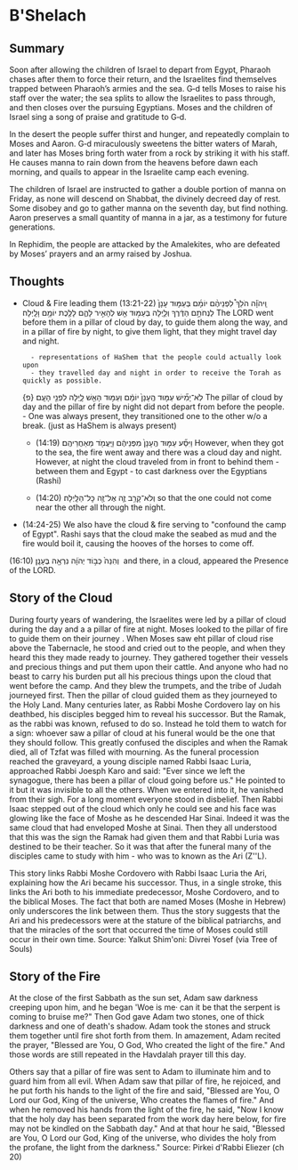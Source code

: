 # B'Shelach

## Summary

Soon after allowing the children of Israel to depart from Egypt, Pharaoh chases after them to force their return, and the Israelites find themselves trapped between Pharaoh’s armies and the sea. G‑d tells Moses to raise his staff over the water; the sea splits to allow the Israelites to pass through, and then closes over the pursuing Egyptians. Moses and the children of Israel sing a song of praise and gratitude to G‑d.

In the desert the people suffer thirst and hunger, and repeatedly complain to Moses and Aaron. G‑d miraculously sweetens the bitter waters of Marah, and later has Moses bring forth water from a rock by striking it with his staff. He causes manna to rain down from the heavens before dawn each morning, and quails to appear in the Israelite camp each evening.

The children of Israel are instructed to gather a double portion of manna on Friday, as none will descend on Shabbat, the divinely decreed day of rest. Some disobey and go to gather manna on the seventh day, but find nothing. Aaron preserves a small quantity of manna in a jar, as a testimony for future generations.

In Rephidim, the people are attacked by the Amalekites, who are defeated by Moses’ prayers and an army raised by Joshua.

## Thoughts

- Cloud & Fire leading them (13:21-22)
	וַֽיהֹוָ֡ה הֹלֵךְ֩ לִפְנֵיהֶ֨ם יוֹמָ֜ם בְּעַמּ֤וּד עָנָן֙ לַנְחֹתָ֣ם הַדֶּ֔רֶךְ וְלַ֛יְלָה בְּעַמּ֥וּד אֵ֖שׁ לְהָאִ֣יר לָהֶ֑ם לָלֶ֖כֶת יוֹמָ֥ם וָלָֽיְלָה׃
	The LORD went before them in a pillar of cloud by day, to guide them along the way, and in a pillar of fire by night, to give them light, that they might travel day and night.

		- representations of HaShem that the people could actually look upon
		- they travelled day and night in order to receive the Torah as quickly as possible.
	
	
	לֹֽא־יָמִ֞ישׁ עַמּ֤וּד הֶֽעָנָן֙ יוֹמָ֔ם וְעַמּ֥וּד הָאֵ֖שׁ לָ֑יְלָה לִפְנֵ֖י הָעָֽם׃ {פ}
	The pillar of cloud by day and the pillar of fire by night did not depart from before the people.	
		- One was always present, they transitioned one to the other w/o a break.  (just as HaShem is always present)

	- (14:19)			וַיִּסַּ֞ע עַמּ֤וּד הֶֽעָנָן֙ מִפְּנֵיהֶ֔ם וַיַּֽעֲמֹ֖ד מֵאַחֲרֵיהֶֽם׃
	However, when they got to the sea, the fire went away and there was a cloud day and night.  However, at night the cloud traveled from in front to behind them - between them and Egypt - to cast darkness over the Egyptians (Rashi)

	- (14:20) וְלֹא־קָרַ֥ב זֶ֛ה אֶל־זֶ֖ה כׇּל־הַלָּֽיְלָה׃
		so that the one could not come near the other all through the night.


- (14:24-25) We also have the cloud & fire serving to "confound the camp of Egypt".  Rashi says that the cloud make the seabed as mud and the fire would boil it, causing the hooves of the horses to come off.

(16:10)  וְהִנֵּה֙ כְּב֣וֹד יְהֹוָ֔ה נִרְאָ֖ה בֶּעָנָֽן׃ 
and there, in a cloud, appeared the Presence of the LORD.

## Story of the Cloud

During fourty years of wandering, the Israelites were led by a pillar of cloud during the day and a a pillar of fire at night. Moses looked to the pillar of fire to guide them on their journey . When Moses saw eht pillar of cloud rise above the Tabernacle, he stood and cried out to the people, and when they heard this they made ready to journey. They gathered together their vessels and precious things and put them upon their cattle. And anyone who had no beast to carry his burden put all his precious things upon the cloud that went before the camp. And they blew the trumpets, and the tribe of Judah journeyed first. Then the pillar of cloud guided them as they journeyed to the Holy Land. Many centuries later, as Rabbi Moshe Cordovero lay on his deathbed, his disciples begged him to reveal his successor. But the Ramak, as the rabbi was known, refused to do so.  Instead he told them to watch for a sign: whoever saw a pillar of cloud at his funeral would be the one that they should follow.  This greatly confused the disciples and when the Ramak died, all of Tzfat was filled with mourning.
As the funeral procession reached the graveyard, a young disciple named Rabbi Isaac Luria, approached Rabbi Joesph Karo and said: "Ever since we left the synagogue, there has been a pillar of cloud going before us."  He pointed to it but it was invisible to all the others. When we entered into it, he vanished from their sigh.  For a long moment everyone stood in disbelief.  Then Rabbi Isaac stepped out of the cloud which only he could see and his face was glowing like the face of Moshe as he descended Har Sinai.  Indeed it was the same cloud that had enveloped Moshe at Sinai.
Then they all understood that this was the sign the Ramak had given them and that Rabbi Luria was destined to be their teacher.  So it was that after the funeral many of the disciples came to study with him - who was to known as the Ari (Z''L).

This story links Rabbi Moshe Cordovero with Rabbi Isaac Luria the Ari, explaining how the Ari became his successor. Thus, in a single stroke, this links the Ari both to his immediate predecessor, Moshe Cordovero, and to the biblical Moses. The fact that both are named Moses (Moshe in Hebrew) only underscores the link between them. Thus the story suggests that the Ari and his predecessors were at the stature of the biblical patriarchs, and that the miracles of the sort that occurred the time of Moses could still occur in their own time.
Source: Yalkut Shim'oni: Divrei Yosef (via Tree of Souls)

## Story of the Fire

At the close of the first Sabbath as the sun set, Adam saw darkness creeping upon him, and he began 'Woe is me· can it be that the serpent is coming to bruise me?"
Then God gave Adam two stones, one of thick darkness and one of death's shadow.
Adam took the stones and struck them together until fire shot forth from them. In amazement,
Adam recited the prayer, "Blessed are You, O God, Who created the light of the
fire." And those words are still repeated in the Havdalah prayer till this day.

Others say that a pillar of fire was sent to Adam to illuminate him and to guard him from all evil. When Adam saw that pillar of fire, he rejoiced, and he put forth his hands to the light of the fire and said, "Blessed are You, O Lord our God, King of the universe, Who creates the flames of fire." And when he removed his hands from the light of the fire, he said, "Now I know that the holy day has been separated from the work day here below, for fire may not be kindled on the Sabbath day." And at that hour he said, "Blessed are You, O Lord our God, King of the universe, who divides the holy from the profane, the light from the darkness."
Source: Pirkei d'Rabbi Eliezer (ch 20)

